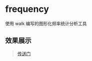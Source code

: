 # frequency
使用 walk 编写的图形化频率统计分析工具
## 效果展示
> [传送门](https://www.liuxinc.ink/2019/11/23/Walk-%E5%88%B6%E4%BD%9C%E8%AF%8D%E9%A2%91%E7%BB%9F%E8%AE%A1%E5%B7%A5%E5%85%B7/#%E6%95%88%E6%9E%9C%E5%B1%95%E7%A4%BA)
